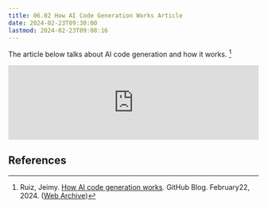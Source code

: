 ```yaml
---
title: 06.02 How AI Code Generation Works Article
date: 2024-02-23T09:30:00
lastmod: 2024-02-23T09:08:16
---
```


The article below talks about AI code generation and how it works. [^github-blog]

<iframe style="min-height:1vh;width:100%;border:none;" src="https://github.blog/2024-02-22-how-ai-code-generation-works/"></iframe>

## References

[^github-blog]: Ruiz, Jeimy. [How AI code generation works](https://github.blog/2024-02-22-how-ai-code-generation-works/). GitHub Blog. February22, 2024. ([Web Archive]())
